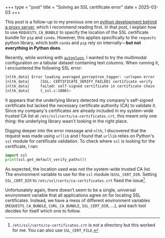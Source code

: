 +++
type = "post"
title = "Solving an SSL certificate error"
date = 2025-03-03
+++

This post is a follow-up to my previous one on [python development behind a proxy server](../python_development_behind_proxies), which I recommend reading first. In that post, I explain how to use `REQUESTS_CA_BUNDLE` to specify the location of the SSL certificate bundle for `pip` and `conda`. However, this applies specifically to the `requests` python library, which both `conda` and `pip` rely on internally—**but not everything in Python does**.

Recently, while working with [`autogluon`](https://auto.gluon.ai/dev/index.html), I wanted to try the multimodal configuration on a tabular dataset containing text columns. When running it, I encountered the following SSL error: 
```bash
[nltk_data] Error loading averaged_perceptron_tagger: <urlopen error
[nltk_data]     [SSL: CERTIFICATE_VERIFY_FAILED] certificate verify
[nltk_data]     failed: self-signed certificate in certificate chain
[nltk_data]     (_ssl.c:1006)>
```
It appears that the underlying library detected my company's self-signed certificate but lacked the necessary certificate authority (CA) to validate it. Since my company's certificates are already included in my system-wide trusted CA list at `/etc/ssl/certs/ca-certificates.crt`, this meant only one thing: the underlying library wasn’t looking in the right place.

Digging deeper into the error message and `nltk`, I discovered that the request was made using `urllib` and I found that `urllib` relies on Python's `ssl` module for certificate validation. To check where `ssl` is looking for the certificate, I ran:
```python
import ssl
print(ssl.get_default_verify_paths())
```
As expected, the location used was not the system-wide trusted CA list. The environment variable to use for the `ssl` module is`SSL_CERT_DIR`. Setting `SSL_CERT_DIR` to `/etc/ssl/certs/ca-certificates.crt` fixed the issue[^1].

Unfortunately again, there doesn’t seem to be a single, universal environment variable that all applications agree on for locating SSL certificates. Instead, we have a mess of different environment variables (`REQUESTS_CA_BUNDLE`, `CURL_CA_BUNDLE`, `SSL_CERT_DIR`, ...), and each tool decides for itself which one to follow.

[^1]: `/etc/ssl/certs/ca-certificates.crt` is not a directory but this worked for me. You can also use `SSL_CERT_FILE`.